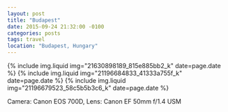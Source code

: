 ```yaml
---
layout: post
title: "Budapest"
date: 2015-09-24 21:32:00 -0100
categories: posts
tags: travel
location: "Budapest, Hungary"
---
```


{% include img.liquid img="21630898189_815e885bb2_k" date=page.date %}
{% include img.liquid img="21196684833_41333a755f_k" date=page.date %}
{% include img.liquid img="21196679523_58c5b5b3c6_k" date=page.date %}

Camera: Canon EOS 700D, Lens: Canon EF 50mm f/1.4 USM
